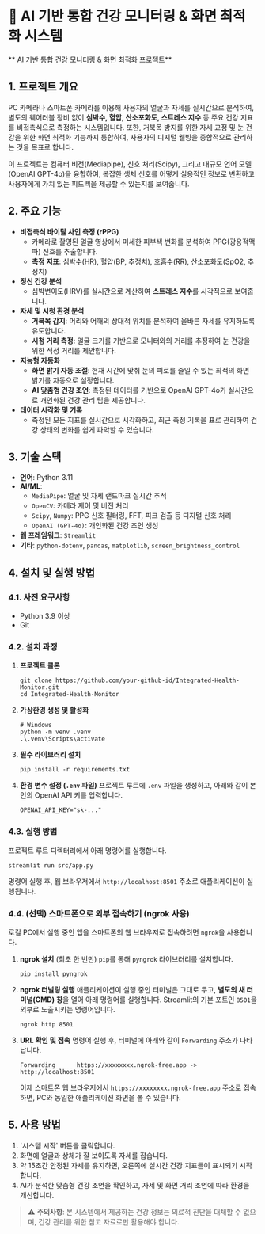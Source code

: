 # 🏥 AI 기반 통합 건강 모니터링 & 화면 최적화 시스템

** AI 기반 통합 건강 모니터링 & 화면 최적화 프로젝트**

## 1. 프로젝트 개요

PC 카메라나 스마트폰 카메라를 이용해 사용자의 얼굴과 자세를 실시간으로 분석하여, 별도의 웨어러블 장비 없이 **심박수, 혈압, 산소포화도, 스트레스 지수** 등 주요 건강 지표를 비접촉식으로 측정하는 시스템입니다. 또한, 거북목 방지를 위한 자세 교정 및 눈 건강을 위한 화면 최적화 기능까지 통합하여, 사용자의 디지털 웰빙을 종합적으로 관리하는 것을 목표로 합니다.

이 프로젝트는 컴퓨터 비전(Mediapipe), 신호 처리(Scipy), 그리고 대규모 언어 모델(OpenAI GPT-4o)을 융합하여, 복잡한 생체 신호를 어떻게 실용적인 정보로 변환하고 사용자에게 가치 있는 피드백을 제공할 수 있는지를 보여줍니다.

## 2. 주요 기능

*   **비접촉식 바이탈 사인 측정 (rPPG)**
    *   카메라로 촬영된 얼굴 영상에서 미세한 피부색 변화를 분석하여 PPG(광용적맥파) 신호를 추출합니다.
    *   **측정 지표**: 심박수(HR), 혈압(BP, 추정치), 호흡수(RR), 산소포화도(SpO2, 추정치)
*   **정신 건강 분석**
    *   심박변이도(HRV)를 실시간으로 계산하여 **스트레스 지수**를 시각적으로 보여줍니다.
*   **자세 및 시청 환경 분석**
    *   **거북목 감지**: 머리와 어깨의 상대적 위치를 분석하여 올바른 자세를 유지하도록 유도합니다.
    *   **시청 거리 측정**: 얼굴 크기를 기반으로 모니터와의 거리를 추정하여 눈 건강을 위한 적정 거리를 제안합니다.
*   **지능형 자동화**
    *   **화면 밝기 자동 조절**: 현재 시간에 맞춰 눈의 피로를 줄일 수 있는 최적의 화면 밝기를 자동으로 설정합니다.
    *   **AI 맞춤형 건강 조언**: 측정된 데이터를 기반으로 OpenAI GPT-4o가 실시간으로 개인화된 건강 관리 팁을 제공합니다.
*   **데이터 시각화 및 기록**
    *   측정된 모든 지표를 실시간으로 시각화하고, 최근 측정 기록을 표로 관리하여 건강 상태의 변화를 쉽게 파악할 수 있습니다.

## 3. 기술 스택

*   **언어**: Python 3.11
*   **AI/ML**:
    *   `MediaPipe`: 얼굴 및 자세 랜드마크 실시간 추적
    *   `OpenCV`: 카메라 제어 및 비전 처리
    *   `Scipy`, `Numpy`: PPG 신호 필터링, FFT, 피크 검출 등 디지털 신호 처리
    *   `OpenAI (GPT-4o)`: 개인화된 건강 조언 생성
*   **웹 프레임워크**: `Streamlit`
*   **기타**: `python-dotenv`, `pandas`, `matplotlib`, `screen_brightness_control`

## 4. 설치 및 실행 방법

### 4.1. 사전 요구사항
*   Python 3.9 이상
*   Git

### 4.2. 설치 과정
1.  **프로젝트 클론**
    ```
    git clone https://github.com/your-github-id/Integrated-Health-Monitor.git
    cd Integrated-Health-Monitor
    ```
2.  **가상환경 생성 및 활성화**
    ```
    # Windows
    python -m venv .venv
    .\.venv\Scripts\activate
    ```
3.  **필수 라이브러리 설치**
    ```
    pip install -r requirements.txt
    ```
4.  **환경 변수 설정 (`.env` 파일)**
    프로젝트 루트에 `.env` 파일을 생성하고, 아래와 같이 본인의 OpenAI API 키를 입력합니다.
    ```
    OPENAI_API_KEY="sk-..."
    ```

### 4.3. 실행 방법
프로젝트 루트 디렉터리에서 아래 명령어를 실행합니다.
```
streamlit run src/app.py
```
명령어 실행 후, 웹 브라우저에서 `http://localhost:8501` 주소로 애플리케이션이 실행됩니다.

### 4.4. (선택) 스마트폰으로 외부 접속하기 (ngrok 사용)
로컬 PC에서 실행 중인 앱을 스마트폰의 웹 브라우저로 접속하려면 `ngrok`을 사용합니다.

1.  **ngrok 설치** (최초 한 번만)
    `pip`를 통해 `pyngrok` 라이브러리를 설치합니다.
    ```
    pip install pyngrok
    ```

2.  **ngrok 터널링 실행**
    애플리케이션이 실행 중인 터미널은 그대로 두고, **별도의 새 터미널(CMD) 창**을 열어 아래 명령어를 실행합니다. Streamlit의 기본 포트인 `8501`을 외부로 노출시키는 명령어입니다.
    ```
    ngrok http 8501
    ```

3.  **URL 확인 및 접속**
    명령어 실행 후, 터미널에 아래와 같이 `Forwarding` 주소가 나타납니다.
    ```
    Forwarding      https://xxxxxxxx.ngrok-free.app -> http://localhost:8501
    ```
    이제 스마트폰 웹 브라우저에서 `https://xxxxxxxx.ngrok-free.app` 주소로 접속하면, PC와 동일한 애플리케이션 화면을 볼 수 있습니다.

## 5. 사용 방법
1.  '시스템 시작' 버튼을 클릭합니다.
2.  화면에 얼굴과 상체가 잘 보이도록 자세를 잡습니다.
3.  약 15초간 안정된 자세를 유지하면, 오른쪽에 실시간 건강 지표들이 표시되기 시작합니다.
4.  AI가 분석한 맞춤형 건강 조언을 확인하고, 자세 및 화면 거리 조언에 따라 환경을 개선합니다.

> ⚠️ **주의사항**: 본 시스템에서 제공하는 건강 정보는 의료적 진단을 대체할 수 없으며, 건강 관리를 위한 참고 자료로만 활용해야 합니다.
```
